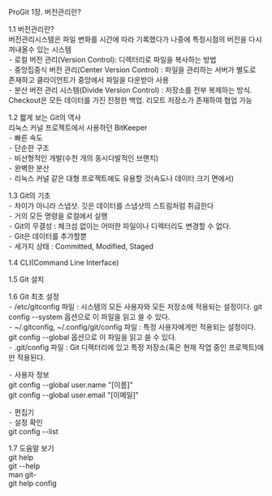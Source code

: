 ProGit 1장. 버전관리란?

1.1 버전관리란?</br>
버전관리시스템은 파일 변화를 시간에 따라 기록했다가 나중에 특정시점의 버전을 다시 꺼내올수 있는 시스템</br>
⁃ 로컬 버전 관리(Version Control): 디렉터리로 파일을 복사하는 방법</br>
⁃ 중앙집중식 버전 관리(Center Version Control) : 파일을 관리하는 서버가 별도로 존재하고 클라이언트가 중앙에서 파일을 다운받아 사용</br>
⁃ 분산 버전 관리 시스템(Divide Version Control) : 저장소를 전부 복제하는 방식. Checkout은 모든 데이터를 가진 진정한 백업. 리모트 저장소가 존재하여 협업 가능</br> 

1.2 짧게 보는 Git의 역사</br>
리눅스 커널 프로젝트에서 사용하던 BitKeeper</br>
⁃ 빠른 속도</br>
⁃ 단순한 구조</br>
⁃ 비선형적인 개발(수천 개의 동시다발적인 브랜치)</br>
⁃ 완벽한 분산</br>
⁃ 리눅스 커널 같은 대형 프로젝트에도 유용할 것(속도나 데이터 크기 면에서)</br>

1.3 Git의 기초</br>
⁃ 차이가 아니라 스냅샷. 깃은 데이터를 스냅샷의 스트림처럼 취급한다</br>
⁃ 거의 모든 명령을 로컬에서 실행</br>
⁃ Git의 무결성 : 체크섬 없이는 어떠한 파일이나 디렉터리도 변경할 수 없다. </br>
⁃ Git은 데이터를 추가할뿐 </br>
⁃ 세가지 상태 : Committed, Modified, Staged </br>

1.4 CLI(Command Line Interface)</br>

1.5 Git 설치</br>

1.6 Git 최초 설정</br>
⁃ /etc/gitconfig 파일 : 시스템의 모든 사용자와 모든 저장소에 적용되는 설정이다. git config --system 옵션으로 이 파일을 읽고 쓸 수 있다.</br>
⁃ ~/.gitconfig, ~/.config/git/config 파일 : 특정 사용자에게만 적용되는 설정이다. git config --global 옵션으로 이 파일을 읽고 쓸 수 있다.</br>
⁃ .git/config 파일 : Git 디렉터리에 있고 특정 저장소(혹은 현재 작업 중인 프로젝트)에만 적용된다.</br>

⁃ 사용자 정보</br>
git config --global user.name "[이름]"</br>
git config --global user.email "[이메일]"</br>

⁃ 편집기</br>
⁃ 설정 확인</br>
git config --list</br>

1.7 도움말 보기</br>
git help <verb></br>
git <verb> --help</br>
man git-<verb></br>
git help config</br>

